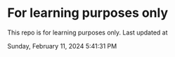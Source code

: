 # For learning purposes only
This repo is for learning purposes only.
Last updated at

Sunday, February 11, 2024 5:41:31 PM

